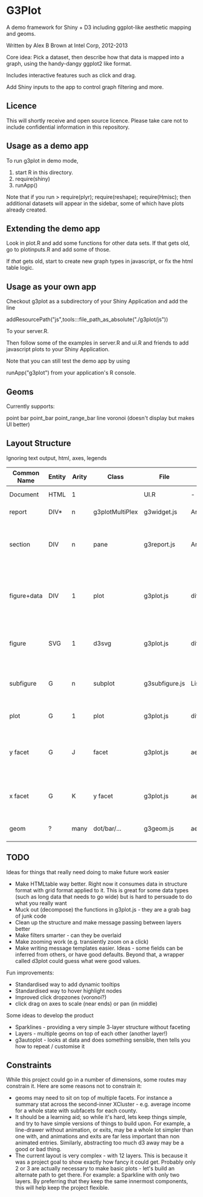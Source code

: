G3Plot
======

A demo framework for Shiny + D3 including ggplot-like aesthetic mapping and geoms.  

Written by Alex B Brown at Intel Corp, 2012-2013

Core idea: Pick a dataset, then describe how that data is mapped into a graph, using the handy-dangy ggplot2 like format.

Includes interactive features such as click and drag.

Add Shiny inputs to the app to control graph filtering and more.

Licence
-------

This will shortly receive and open source licence.  Please take care not to include
confidential information in this repository.

Usage as a demo app
-------------------

To run g3plot in demo mode, 

1) start R in this directory.
2) require(shiny)
3) runApp()

Note that if you run > require(plyr); require(reshape); require(Hmisc);
then additional datasets will appear in the sidebar, some of which have
plots already created.

Extending the demo app
----------------------

Look in plot.R and add some functions for other data sets.  If that gets old, go to plotinputs.R and add some of those.

If *that* gets old, start to create new graph types in javascript, or fix the html table logic.

Usage as your own app
---------------------

Checkout g3plot as a subdirectory of your Shiny Application and add the line

addResourcePath("js",tools:::file_path_as_absolute("./g3plot/js"))

To your server.R.

Then follow some of the examples in server.R and ui.R and friends to add 
javascript plots to your Shiny Application.

Note that you can still test the demo app by using

runApp("g3plot") from your application's R console.

Geoms
-----

Currently supports:

point
bar
point_bar
point_range_bar
line
voronoi (doesn't display but makes UI better)

Layout Structure
----------------

Ignoring text output, html, axes, legends

Common Name | Entity | Arity | Class           | File        | Message Part      | Description  
------------|--------|-------|-----------------|-------------|-------------------|-------
Document    | HTML   | 1     |                 | UI.R        | -                 | the web page
report      | DIV*   | n     | g3plotMultiPlex | g3widget.js | Array of arrays   | the shiny output
section     | DIV    | n     | pane            | g3report.js | Array of list(name=?)    | a single formatted d3 object - one of "plot" "list" or other text
figure+data | DIV    | 1     | plot            | g3plot.js   | ditto             | A combination of a drawing region with linked html table
figure      | SVG    | 1     | d3svg           | g3plot.js   | ditto             | A single drawing region with any contents
subfigure     | G      | n     | subplot         | g3subfigure.js   | List(name=?)      | container for a plot with distinct axes, data, legends
plot        | G      | 1     | plot            | g3plot.js   | ditto             | the bit inside the axes
y facet     | G      | J     | facet           | g3plot.js   | aesthetic(YFacet=?)          | the Jth horizontal slice with a personal clone of the Y scale
x facet     | G      | K     | y facet         | g3plot.js   | aesthetic(XCluster=?)| the Kth vertical slice of the Jth horizontal
geom        | ?      | many  | dot/bar/...     | g3geom.js   | aesthetic(geom=?) | an actual drawing component

TODO
----

Ideas for things that really need doing to make future work easier

 * Make HTMLtable way better.  Right now it consumes data in structure format with grid format applied to it.  This is great for some data types (such as long data that needs to go wide) but is hard to persuade to do what you really want
 * Muck out (decompose) the functions in g3plot.js - they are a grab bag of junk code
 * Clean up the structure and make message passing between layers better
 * Make filters smarter - can they be overlaid
 * Make zooming work (e.g. transiently zoom on a click)
 * Make writing message templates easier.  Ideas - some fields can be inferred from others, or have good defaults.  Beyond that, a wrapper called d3plot could guess what were good values.

Fun improvements:

 * Standardised way to add dynamic tooltips 
 * Standardised way to hover highlight nodes
 * Improved click dropzones (voronoi?)
 * click drag on axes to scale (near ends) or pan (in middle)

Some ideas to develop the product
 
 * Sparklines - providing a very simple 3-layer structure without faceting
 * Layers - multiple geoms on top of each other (another layer!)
 * g3autoplot - looks at data and does something sensible, then tells you how to repeat / customise it


Constraints
-----------

While this project could go in a number of dimensions, some routes may constrain it.  Here are some reasons not to constrain it:

* geoms may need to sit on top of multiple facets.  For instance a summary stat across the second-inner XCluster - e.g. average income for a whole state with subfacets for each county.
* It should be a learning aid; so while it's hard, lets keep things simple, and try to have simple versions of things to build upon.  For example, a line-drawer without animation, or exits, may be a whole lot simpler than one with, and animations and exits are far less important than non animated entries.  Similarly, abstracting too much d3 away may be a good or bad thing.
* The current layout is very complex - with 12 layers.  This is because it was a project goal to show exactly how fancy it could get.  Probably only 2 or 3 are actually necessary to make basic plots - let's build an alternate path to get there.  For example: a Sparkline with only two layers.  By preferring that they keep the same innermost components,  this will help keep the project flexible.